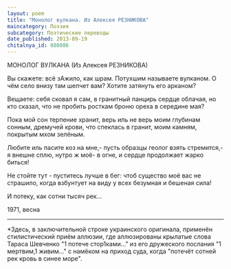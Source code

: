 ```yaml
---
layout: poem
title: "Монолог вулкана. Из Алексея РЕЗНИКОВА"
maincategory: Поэзия
subcategory: Поэтические переводы
date_published: 2013-09-19
chitalnya_id: 880086
---
```




МОНОЛОГ ВУЛКАНА
(Из Алексея РЕЗНИКОВА)

Вы скажете: всё зАжило, как шрам.
Потухшим называете вулканом.
О чём село внизу там шепчет вам?
Хотите затянуть его арканом?

Вещаете: себя сковал я сам,
в гранитный панцирь сердце облачая,
но кто сказал, что не пробить росткам
броню ореха в середине мая?

Пока мой сон терпение хранит,
верь иль не верь моим глубинам сонным,
дремучей крови, что спеклась в гранит,
моим камням, покрытым мхом зелёным.

Любите иль пасите коз на мне,-
пусть образцы геолог взять стремится,-
я внешне сплю, нутро ж моё- в огне,
и сердце продолжает жарко биться!

Не стойте тут - пуститесь лучше в бег:
чтоб существо моё вас не страшило,
когда взбунтует на виду у всех
безумная и бешеная сила!

И потеку, как сотни тысяч рек...

1971, весна
____________________________
\*Здесь, в заключительной строке украинского оригинала,
применён стилистический приём аллюзии, где аллюзированы
крылатые слова Тараса Шевченко "1 потече стор1ками..."
из его дружеского послания "1 мертвим,1 живим..." с намёком
на приход суда, когда "потечёт сотней рек кровь в синее море".






